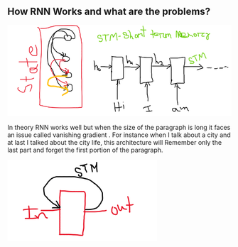 ## How RNN Works and what are the problems?
![RNN Architecture](https://github.com/Anikcb/Learning-AI/blob/main/Readme%20Images/rnn.png?raw=true)

In theory RNN works well but when the size of the paragraph is long it faces an issue called vanishing gradient . For instance when I talk about a city and at last I talked about the city life,  this architecture will Remember only the last part and forget the first portion of the paragraph.

![RNN Basic Structure](https://github.com/Anikcb/Learning-AI/blob/main/Readme%20Images/rnn-normal.png?raw=true)


